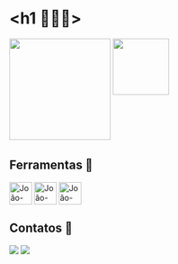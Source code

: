 # <h1<Dev> 👨🏻‍💻>

<div>
  <img height='180cm' src='https://github-readme-stats.vercel.app/api?username=joaolucas&theme=dark&show_icons=true'>
  <img align='top' height='100cm' src='https://github-readme-stats.vercel.app/api/top-langs/?username=joaolucasparada&theme=dark&hide_progress=true'>
</div>

## Ferramentas 🧰

<div style="display: inline_block">
  <img align='center' alt='João-Python' hight='30' width='40' src="https://cdn.jsdelivr.net/gh/devicons/devicon@latest/icons/python/python-original.svg">
  <img align='center' alt='João-Html' hight='30' width='40' src="https://cdn.jsdelivr.net/gh/devicons/devicon@latest/icons/html5/html5-original.svg">
  <img align='center' alt='João-Css' hight='30' width='40' src="https://cdn.jsdelivr.net/gh/devicons/devicon@latest/icons/css3/css3-original.svg">
</div>

## Contatos 📱
<div>
  <a href= "https://www.linkedin.com/in/joaolucasparada/"><img src="https://img.shields.io/badge/LinkedIn-0077B5?style=for-the-badge&logo=linkedin&logoColor=white"></a>
  <a href= "mailto:jlpsparada@gmail.com"><img src="https://img.shields.io/badge/Gmail-D14836?style=for-the-badge&logo=gmail&logoColor=white"></a>
</div>
